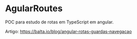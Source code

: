 # AgularRoutes

POC para estudo de rotas em TypeScript em angular.

Artigo: https://balta.io/blog/angular-rotas-guardas-navegacao

